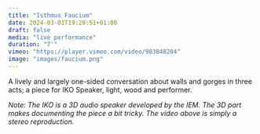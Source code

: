 ```yaml
---
title: "Isthmus Faucium"
date: 2024-03-01T19:29:51+01:00
draft: false
media: "live performance"
duration: "7'"
vimeo: "https://player.vimeo.com/video/983848204"
image: "images/faucium.png"
---
```


A lively and largely one-sided conversation about walls and gorges in three acts; a piece for IKO Speaker, light, wood and performer.

_Note: The IKO is a 3D audio speaker developed by the IEM. The 3D part makes documenting the piece a bit tricky. The video above is simply a stereo reproduction._  